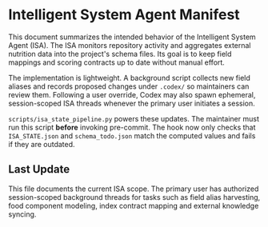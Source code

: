 # Intelligent System Agent Manifest

This document summarizes the intended behavior of the Intelligent System Agent (ISA).
The ISA monitors repository activity and aggregates external nutrition data
into the project's schema files. Its goal is to keep field mappings and
scoring contracts up to date without manual effort.

The implementation is lightweight. A background script collects new field
aliases and records proposed changes under `.codex/` so maintainers can
review them. Following a user override, Codex may also spawn ephemeral,
session-scoped ISA threads whenever the primary user initiates a session.

`scripts/isa_state_pipeline.py` powers these updates. The maintainer must
run this script **before** invoking pre-commit. The hook now only checks
that `ISA_STATE.json` and `schema_todo.json` match the computed values and
fails if they are outdated.

## Last Update

This file documents the current ISA scope. The primary user has authorized
session-scoped background threads for tasks such as field alias harvesting,
food component modeling, index contract mapping and external knowledge
syncing.
